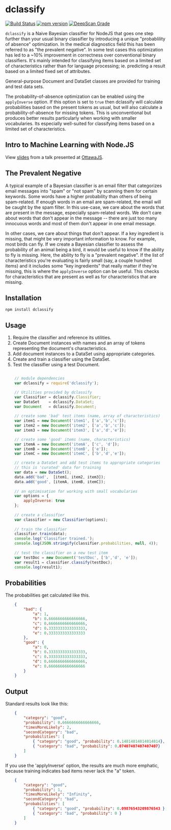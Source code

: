 dclassify
=========

[![Build Status](https://travis-ci.org/73rhodes/dclassify.svg?branch=master)](https://travis-ci.org/73rhodes/dclassify) [![npm version](https://badge.fury.io/js/dclassify.svg)](http://badge.fury.io/js/dclassify) [![DeepScan Grade](https://deepscan.io/api/projects/907/branches/1862/badge/grade.svg)](https://deepscan.io/dashboard/#view=project&pid=907&bid=1862)

`dclassify` is a Naive Bayesian classifier for NodeJS that goes one step further than your
usual binary classifier by introducing a unique "probablility of absence" optimization. In
the medical diagnostics field this has been referred to as "the prevalent negative". In some
test cases this optimization has led to a ~10% improvement in correctness over conventional
binary classifiers. It's mainly intended for classifying items based on a limited set of
characteristics rather than for language processing; ie. predicting a result based on a
limited fixed set of attributes.

General-purpose Document and DataSet classes are provided for training and test data sets.

The probability-of-absence optimization can be enabled using the `applyInverse` option. If
this option is set to `true` then dclassify will calculate probabilities based on
the present tokens as usual, but will also calculate a probability-of-absence for missing
tokens. This is unconventional but produces better results particularly when working with
smaller vocabularies. Its especially well-suited for classifying items based on a limited
set of characteristics.

Intro to Machine Learning with Node.JS
---------------------------------------------
View [slides](http://darrenderidder.github.io/talks/MachineLearning) from a talk presented at [OttawaJS](http://ottawajs.org).

The Prevalent Negative
----------------------
A typical example of a Bayesian classifier is an email filter that categorizes email messages into "spam" or "not spam" by scanning them for certain keywords. Some words have a higher probability than others of being spam-related. If enough words in an email are spam-related, the email will be caught by the spam filter.  In this use-case, we care about the words that are present in the message, especially spam-related words.  We don't care about words that don't appear in the message -- there are just too many innocuous words and most of them don't appear in one email message.

In other cases, we care about things that don't appear. If a key ingredient is missing, that might be very important information to know.  For example, most birds can fly. If we create a Bayesian classifier to assess the probability of an animal being a bird, it would be useful to know if the ability to fly is missing. Here, the ability to fly is a "prevalent negative".  If the list of characteristics you're evaluating is fairly small (say, a couple hundred items) and it includes some "key ingredients" that really matter if they're missing, this is where the `applyInverse` option can be useful. This checks for characteristics that are present as well as for characteristics that are missing.

Installation
------------
`npm install dclassify`

Usage
-----
1. Require the classifier and reference its utilities.
1. Create Document instances with names and an array of tokens representing the document's characteristics.
1. Add document instances to a DataSet using appropriate categories.
1. Create and train a classifier using the DataSet.
1. Test the classifier using a test Document.

``` javascript

    // module dependencies
    var dclassify = require('dclassify');

    // Utilities provided by dclassify
    var Classifier = dclassify.Classifier;
    var DataSet    = dclassify.DataSet;
    var Document   = dclassify.Document;
    
    // create some 'bad' test items (name, array of characteristics)
    var item1 = new Document('item1', ['a','b','c']);
    var item2 = new Document('item2', ['a','b','c']);
    var item3 = new Document('item3', ['a','d','e']);

    // create some 'good' items (name, characteristics)
    var itemA = new Document('itemA', ['c', 'd']);
    var itemB = new Document('itemB', ['e']);
    var itemC = new Document('itemC', ['b','d','e']);

    // create a DataSet and add test items to appropriate categories
    // this is 'curated' data for training
    var data = new DataSet();
    data.add('bad',  [item1, item2, item3]);    
    data.add('good', [itemA, itemB, itemC]);
    
    // an optimisation for working with small vocabularies
    var options = {
        applyInverse: true
    };
    
    // create a classifier
    var classifier = new Classifier(options);
    
    // train the classifier
    classifier.train(data);
    console.log('Classifier trained.');
    console.log(JSON.stringify(classifier.probabilities, null, 4));
    
    // test the classifier on a new test item
    var testDoc = new Document('testDoc', ['b','d', 'e']);    
    var result1 = classifier.classify(testDoc);
    console.log(result1);
```

Probabilities
-------------

The probabilities get calculated like this.

``` json
    {
        "bad": {
            "a": 1,
            "b": 0.6666666666666666,
            "c": 0.6666666666666666,
            "d": 0.3333333333333333,
            "e": 0.3333333333333333
        },
        "good": {
            "a": 0,
            "b": 0.3333333333333333,
            "c": 0.3333333333333333,
            "d": 0.6666666666666666,
            "e": 0.6666666666666666
        }
    }
```

Output
------

Standard results look like this:

``` json
    {
        "category": "good",
        "probability": 0.6666666666666666,
        "timesMoreLikely": 2,
        "secondCategory": "bad",
        "probabilities": [
            { "category": "good", "probability": 0.14814814814814814},
            { "category": "bad", "probability": 0.07407407407407407}
        ]
    }
```

If you use the 'applyInverse' option, the results are much more emphatic, because training
indicates bad items never lack the "a" token.

``` json
    {
        "category": "good",
        "probability": 1,
        "timesMoreLikely": "Infinity",
        "secondCategory": "bad",
        "probabilities": [
            { "category": "good", "probability": 0.09876543209876543 },
            { "category": "bad", "probability": 0 }
        ]
    }
```
